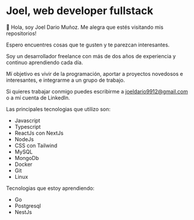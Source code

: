 # Joel, web developer fullstack

👋 Hola, soy Joel Dario Muñoz. Me alegra que estés visitando mis repositorios! 

Espero encuentres cosas que te gusten y te parezcan interesantes.

Soy un desarrollador freelance con más de dos años de experiencia y continuo aprendiendo cada día. 

Mí objetivo es vivir de la programación, aportar a proyectos novedosos e interesantes, e integrarme a un grupo de trabajo.

Si quieres trabajar conmigo puedes escribirme a joeldario9912@gmail.com o a mí cuenta de LinkedIn.

Las principales tecnologias que utilizo son:

* Javascript
* Typescript
* ReactJs con NextJs
* NodeJs 
* CSS con Tailwind
* MySQL
* MongoDb
* Docker
* Git
* Linux

Tecnologias que estoy aprendiendo:

* Go
* Postgresql
* NestJs
